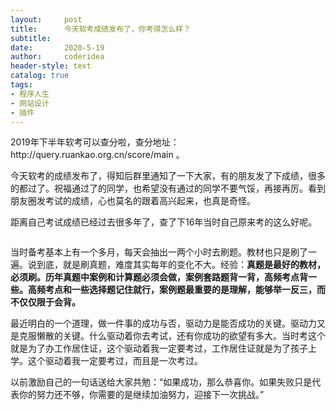 ```yaml
---
layout:     post
title:      今天软考成绩发布了，你考得怎么样？
subtitle:   
date:       2020-5-19
author:     coderidea
header-style: text
catalog: true
tags:
- 程序人生
- 网站设计
- 插件
--- 
```

<p>2019年下半年软考可以查分啦，查分地址：http://query.ruankao.org.cn/score/main 。</p>

<p>今天软考的成绩发布了，得知后群里通知了一下大家，有的朋友发了下成绩，很多的都过了。祝福通过了的同学，也希望没有通过的同学不要气馁，再接再厉。看到朋友圈发考试的成绩，心也莫名的跟着高兴起来，也真是奇怪。</p>

<p>距离自己考试成绩已经过去很多年了，查了下16年当时自己原来考的这么好呢。</p>

<p><img alt="" class="has" src="https://imgconvert.csdnimg.cn/aHR0cHM6Ly9tbWJpei5xcGljLmNuL21tYml6X3BuZy9SWXZyS1BFTTZIUzlZaEJjeEk2aE42czlyU2I3TUp2bHZXV2h4aWNMVEIyUlFSZFVNUWZJTHNrb0Q4eDJGaHpRZEVwbTdDcGRUNUVtM3ZkZ1U5SWZjUmcvNjQw?x-oss-process=image/format,png" /></p>

<p>当时备考基本上有一个多月，每天会抽出一两个小时去刷题。教材也只是刷了一遍。说到底，就是刷真题，难度其实每年的变化不大。经验：<strong>真题是最好的教材，必须刷。</strong><strong>历年真题中案例和计算题必须会做，案例套路题背一背，高频考点背一些。</strong><strong>高频考点和一些选择题记住就行，案例题最重要的是理解，能够举一反三，而不仅仅限于会背。</strong></p>

<p>最近明白的一个道理，做一件事的成功与否，驱动力是能否成功的关键。驱动力又是克服懒散的关键。什么驱动着你去考试，还有你成功的欲望有多大。当时考这个就是为了办工作居住证，这个驱动着我一定要考过，工作居住证就是为了孩子上学。这个驱动着我一定要考过，而且是一次考过。</p>

<p>以前激励自己的一句话送给大家共勉：“如果成功，那么恭喜你。如果失败只是代表你的努力还不够，你需要的是继续加油努力，迎接下一次挑战。”</p>
